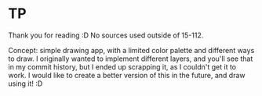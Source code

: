 # TP

Thank you for reading :D
No sources used outside of 15-112.

Concept: simple drawing app, with a limited color palette and different ways to draw. I originally wanted to implement
different layers, and you'll see that in my commit history, but I ended up scrapping it, as I couldn't get it to work.
I would like to create a better version of this in the future, and draw using it! :D

